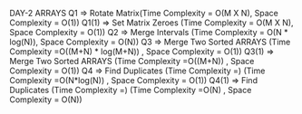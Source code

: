DAY-2 ARRAYS
    Q1       => Rotate Matrix(Time Complexity = O(M X N), Space Complexity = O(1))
    Q1(1)    => Set Matrix Zeroes (Time Complexity = O(M X N), Space Complexity = O(1))
    Q2       => Merge Intervals  (Time Complexity = O(N * log(N)), Space Complexity = O(N))
    Q3       => Merge Two Sorted ARRAYS  (Time Complexity =O((M+N) * log(M+N)) , Space Complexity = O(1))
    Q3(1)    => Merge Two Sorted ARRAYS  (Time Complexity =O((M+N)) , Space Complexity = O(1))
    Q4       => Find Duplicates (Time Complexity =)  (Time Complexity =O(N*log(N)) , Space Complexity = O(1))
    Q4(1)    => Find Duplicates (Time Complexity =)  (Time Complexity =O(N) , Space Complexity = O(N))

